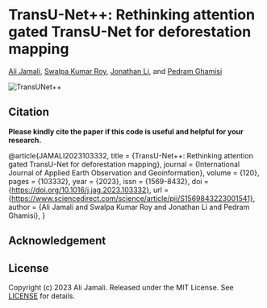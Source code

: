 # TransU-Net++: Rethinking attention gated TransU-Net for deforestation mapping



[Ali Jamali](https://www.researchgate.net/profile/Ali-Jamali), [Swalpa Kumar Roy](https://swalpa.github.io), [Jonathan Li](https://uwaterloo.ca/geography-environmental-management/people-profiles/jonathan-li), and [Pedram Ghamisi](https://www.iarai.ac.at/people/pedramghamisi/)


![TransUNet++](https://github.com/aj1365/TransUNetplus2/assets/22929034/8588ab22-7458-4f2b-9cc5-616bc332fe47)


Citation
---------------------

**Please kindly cite the paper if this code is useful and helpful for your research.**

@article{JAMALI2023103332,
title = {TransU-Net++: Rethinking attention gated TransU-Net for deforestation mapping},
journal = {International Journal of Applied Earth Observation and Geoinformation},
volume = {120},
pages = {103332},
year = {2023},
issn = {1569-8432},
doi = {https://doi.org/10.1016/j.jag.2023.103332},
url = {https://www.sciencedirect.com/science/article/pii/S1569843223001541},
author = {Ali Jamali and Swalpa Kumar Roy and Jonathan Li and Pedram Ghamisi},
}

Acknowledgement
---------------------


## License

Copyright (c) 2023 Ali Jamali. Released under the MIT License. See [LICENSE](LICENSE) for details.

